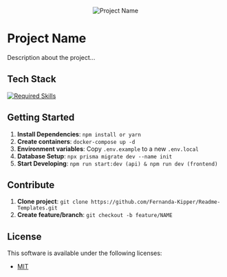 <!--- # "Can be a image or a gift from the project pages" -->

<p align="center">
  <img src="https://placehold.co/600x400.png" alt="Project Name">
</p>

# Project Name

Description about the project...

## Tech Stack

<!--- # "Verify icons availability here https://github.com/tandpfun/skill-icons" -->

[![Required Skills](https://skillicons.dev/icons?i=ts,nestjs,prisma,docker,postgres,vite,react,tailwind)](https://skillicons.dev)

## Getting Started

1. **Install Dependencies**: `npm install or yarn`
2. **Create containers**: `docker-compose up -d`
3. **Environment variables**: Copy `.env.example` to a new `.env.local`
4. **Database Setup**: `npx prisma migrate dev --name init`
5. **Start Developing**: `npm run start:dev (api) & npm run dev (frontend)`

## Contribute

1. **Clone project**: `git clone https://github.com/Fernanda-Kipper/Readme-Templates.git`
2. **Create feature/branch**: `git checkout -b feature/NAME`

## License

This software is available under the following licenses:

- [MIT](https://rem.mit-license.org)
